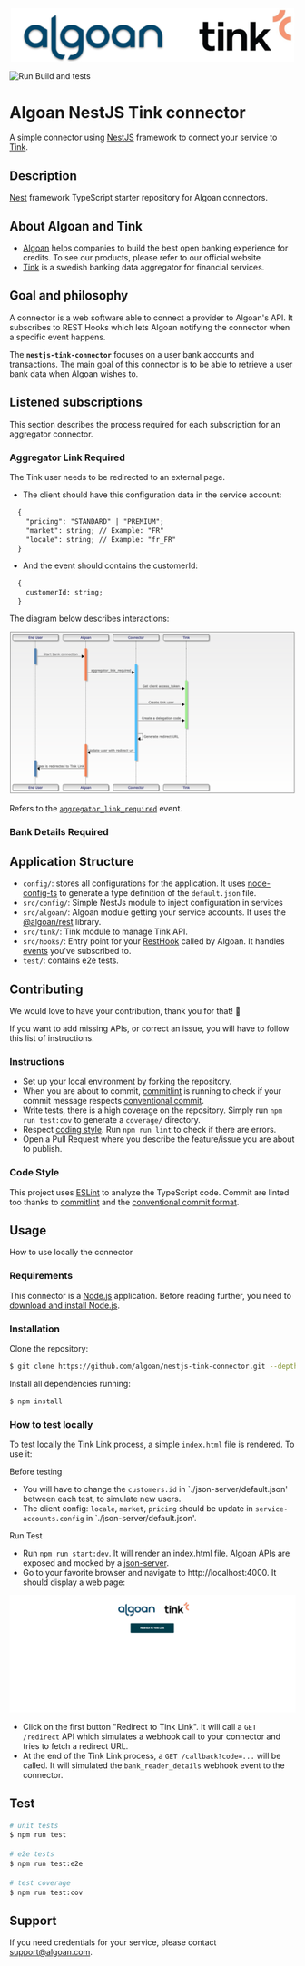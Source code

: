<p align="center">
  <a href="http://algoan.com/" target="blank"><img src="./public/tink_algoan.png" width="500" alt="Algoan Logo" /></a>
</p>

![Run Build and tests](https://github.com/algoan/nestjs-connector-boilerplate/workflows/Run%20Build%20and%20tests/badge.svg?branch=master&event=push)

# Algoan NestJS Tink connector

A simple connector using [NestJS](https://nestjs.com/) framework to connect your service to [Tink](https://tink.com/).

## Description

[Nest](https://github.com/nestjs/nest) framework TypeScript starter repository for Algoan connectors.

## About Algoan and Tink

- [Algoan](https://www.algoan.com) helps companies to build the best open banking experience for credits. To see our products, please refer to our official website
- [Tink](https://tink.com) is a swedish banking data aggregator for financial services.

## Goal and philosophy

A connector is a web software able to connect a provider to Algoan's API. It subscribes to REST Hooks which lets Algoan notifying the connector when a specific event happens.

The **`nestjs-tink-connector`** focuses on a user bank accounts and transactions. The main goal of this connector is to be able to retrieve a user bank data when Algoan wishes to.

## Listened subscriptions

This section describes the process required for each subscription for an aggregator connector.

### Aggregator Link Required

The Tink user needs to be redirected to an external page. 

* The client should have this configuration data in the service account:
```
  {
    "pricing": "STANDARD" | "PREMIUM";
    "market": string; // Example: "FR"
    "locale": string; // Example: "fr_FR"
  }
```

* And the event should contains the customerId:
```
  {
    customerId: string;
  }
```

The diagram below describes interactions:

![aggregator_link_required](public/aggregator_link_required.png)

Refers to the [`aggregator_link_required`](https://developers.algoan.com/public/docs/algoan_documentation/resthooks_and_events/event_list.html#aggregator_link_required) event.
### Bank Details Required

<!-- To complete -->
## Application Structure

- `config/`: stores all configurations for the application. It uses [node-config-ts](https://github.com/tusharmath/node-config-ts) to generate a type definition of the `default.json` file.
- `src/config/`: Simple NestJs module to inject configuration in services
- `src/algoan/`: Algoan module getting your service accounts. It uses the [@algoan/rest](https://github.com/algoan/rest-nodejs) library.
- `src/tink/`: Tink module to manage Tink API.
- `src/hooks/`: Entry point for your [RestHook](https://developers.algoan.com/public/docs/algoan_documentation/resthooks_and_events/resthooks.html) called by Algoan. It handles [events](https://developers.algoan.com/public/docs/algoan_documentation/resthooks_and_events/event_list.html) you've subscribed to.
- `test/`: contains e2e tests.

## Contributing

We would love to have your contribution, thank you for that! 🎉

If you want to add missing APIs, or correct an issue, you will have to follow this list of instructions.

### Instructions

- Set up your local environment by forking the repository.
- When you are about to commit, [commitlint](https://github.com/conventional-changelog/commitlint) is running to check if your commit message respects [conventional commit](https://www.conventionalcommits.org/en/v1.0.0/).
- Write tests, there is a high coverage on the repository. Simply run `npm run test:cov` to generate a `coverage/` directory.
- Respect [coding style](#code-style). Run `npm run lint` to check if there are errors.
- Open a Pull Request where you describe the feature/issue you are about to publish.

### Code Style

This project uses [ESLint](https://eslint.org/) to analyze the TypeScript code. Commit are linted too thanks to [commitlint](https://github.com/conventional-changelog/commitlint) and the [conventional commit format](https://conventionalcommits.org/).

## Usage

How to use locally the connector

### Requirements

This connector is a [Node.js](https://nodejs.org/en/) application. Before reading further, you need to [download and install Node.js](https://nodejs.org/en/download/).
### Installation

Clone the repository:

```bash
$ git clone https://github.com/algoan/nestjs-tink-connector.git --depth=1
```

Install all dependencies running:

```bash
$ npm install
```

### How to test locally

To test locally the Tink Link process, a simple `index.html` file is rendered. To use it:

Before testing
- You will have to change the `customers.id` in `./json-server/default.json' between each test, to simulate new users.
- The client config: `locale`, `market`, `pricing` should be update in `service-accounts.config` in  `./json-server/default.json'.

Run Test
- Run `npm run start:dev`. It will render an index.html file. Algoan APIs are exposed and mocked by a [json-server](https://github.com/typicode/json-server).
- Go to your favorite browser and navigate to http://localhost:4000. It should display a web page: 

![index_page](public/index-page.png)

- Click on the first button "Redirect to Tink Link". It will call a `GET /redirect` API which simulates a webhook call to your connector and tries to fetch a redirect URL.
- At the end of the Tink Link process, a `GET /callback?code=...` will be called. It will simulated the `bank_reader_details` webhook event to the connector.

## Test

```bash
# unit tests
$ npm run test

# e2e tests
$ npm run test:e2e

# test coverage
$ npm run test:cov
```

## Support

If you need credentials for your service, please contact support@algoan.com.

